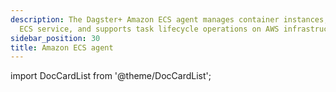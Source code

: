 ```yaml
---
description: The Dagster+ Amazon ECS agent manages container instances, enables communication with
  ECS service, and supports task lifecycle operations on AWS infrastructure.
sidebar_position: 30
title: Amazon ECS agent
---
```


import DocCardList from '@theme/DocCardList';

<DocCardList />
